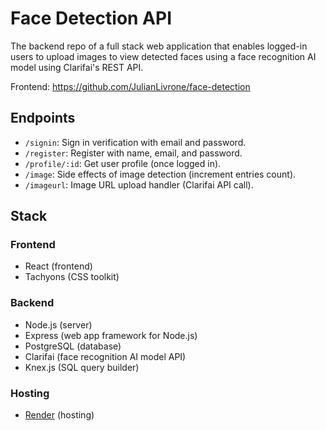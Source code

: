 # Face Detection API

The backend repo of a full stack web application that enables logged-in users to upload images to view detected faces using a face recognition AI model using Clarifai's REST API.

Frontend: https://github.com/JulianLivrone/face-detection

## Endpoints

- `/signin`: Sign in verification with email and password.
- `/register`: Register with name, email, and password.
- `/profile/:id`: Get user profile (once logged in).
- `/image`: Side effects of image detection (increment entries count).
- `/imageurl`: Image URL upload handler (Clarifai API call).

## Stack

### Frontend

- React (frontend)
- Tachyons (CSS toolkit)

### Backend

- Node.js (server)
- Express (web app framework for Node.js)
- PostgreSQL (database)
- Clarifai (face recognition AI model API)
- Knex.js (SQL query builder)

### Hosting

- [Render](https://render.com/) (hosting)
